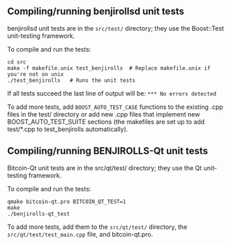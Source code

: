 Compiling/running benjirollsd unit tests
------------------------------------

benjirollsd unit tests are in the `src/test/` directory; they
use the Boost::Test unit-testing framework.

To compile and run the tests:

	cd src
	make -f makefile.unix test_benjirolls  # Replace makefile.unix if you're not on unix
	./test_benjirolls   # Runs the unit tests

If all tests succeed the last line of output will be:
`*** No errors detected`

To add more tests, add `BOOST_AUTO_TEST_CASE` functions to the existing
.cpp files in the test/ directory or add new .cpp files that
implement new BOOST_AUTO_TEST_SUITE sections (the makefiles are
set up to add test/*.cpp to test_benjirolls automatically).


Compiling/running BENJIROLLS-Qt unit tests
---------------------------------------

Bitcoin-Qt unit tests are in the src/qt/test/ directory; they
use the Qt unit-testing framework.

To compile and run the tests:

	qmake bitcoin-qt.pro BITCOIN_QT_TEST=1
	make
	./benjirolls-qt_test

To add more tests, add them to the `src/qt/test/` directory,
the `src/qt/test/test_main.cpp` file, and bitcoin-qt.pro.
